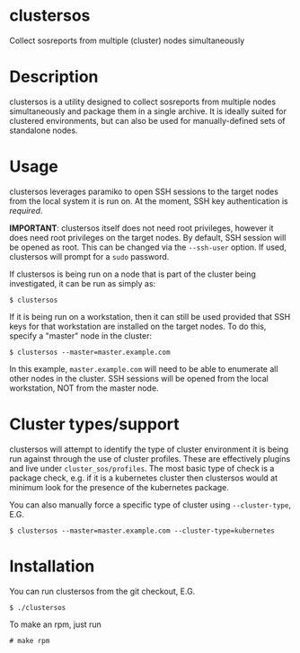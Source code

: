 # clustersos
Collect sosreports from multiple (cluster) nodes simultaneously

# Description
clustersos is a utility designed to collect sosreports from multiple nodes simultaneously and package them in a single archive. It is ideally suited for clustered environments, but can also be used for manually-defined sets of standalone nodes.

# Usage
clustersos leverages paramiko to open SSH sessions to the target nodes from the local system it is run on. At the moment, SSH key authentication is *required*.

**IMPORTANT**: clustersos itself does not need root privileges, however it does need root privileges on the target nodes. By default, SSH session will be opened as root. This can be changed via the `--ssh-user` option. If used, clustersos will prompt for a `sudo` password.

If clustersos is being run on a node that is part of the cluster being investigated, it can be run as simply as:

`$ clustersos`

If it is being run on a workstation, then it can still be used provided that SSH keys for that workstation are installed on the target nodes. To do this, specify a "master" node in the cluster:

`$ clustersos --master=master.example.com`

In this example, `master.example.com` will need to be able to enumerate all other nodes in the cluster. SSH sessions will be opened from the local workstation, NOT from the master node.

# Cluster types/support
clustersos will attempt to identify the type of cluster environment it is being run against through the use of cluster profiles. These are effectively plugins and live under `cluster_sos/profiles`. The most basic type of check is a package check, e.g. if it is a kubernetes cluster then clustersos would at minimum look for the presence of the kubernetes package.

You can also manually force a specific type of cluster using `--cluster-type`, E.G.

`$ clustersos --master=master.example.com --cluster-type=kubernetes`

# Installation

You can run clustersos from the git checkout, E.G.

`$ ./clustersos`

To make an rpm, just run

`# make rpm`
